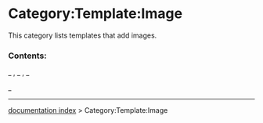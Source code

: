 # Category:Template:Image
This category lists templates that add images.

### Contents:

_ , _ , _

_

---
[documentation index](../README.md) > Category:Template:Image
